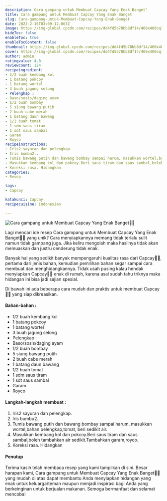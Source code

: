```yaml
---
description: Cara gampang untuk Membuat Capcay Yang Enak Banget"
title: Cara gampang untuk Membuat Capcay Yang Enak Banget
slug: Cara-gampang-untuk-Membuat-Capcay-Yang-Enak-Banget
date: 2022-2-16T03:09:12.063Z
image: https://img-global.cpcdn.com/recipes/dd4fd5b78bb8df14/400x400cq70/photo.jpg
hideToc: false
enableToc: true
enableTocContent: false
thumbnail: https://img-global.cpcdn.com/recipes/dd4fd5b78bb8df14/400x400cq70/photo.jpg
cover: https://img-global.cpcdn.com/recipes/dd4fd5b78bb8df14/400x400cq70/photo.jpg
author: admin
ratingvalue: 4.8
reviewcount: 124
recipeingredient:
- 1/2 buah kembang kol
- 1 batang pokcoy
- 1 batang wortel
- 3 buah jagung selong
- Pelengkap :
- Baso/sosis/daging ayam
- 1/2 buah bombay
- 5 siung bawang putih
- 2 buah cabe merah
- 1 batang daun bawang
- 1/2 buah tomat
- 1 sdm saus tiram
- 1 sdt saus sambal
- Garam
- Royco
recipeinstructions:
- Iris2 sayuran dan pelengkap.
- Iris bumbu2..
- Tumis bawang putih dan bawang bombay sampai harum, masukkan wortel,bahan pelengkap,tomat, beri sedikit air.
- Masukkan kembang kol dan pokcoy.Beri saus tiram dan saus sambal,boleh tambahkan air sedikit.Tambahkan garam,royco.
- Koreksi rasa. Hidangkan
categories:
- Resep

tags:
- Capcay

katakunci: Capcay
recipecuisine: Indonesian

---
```


![Cara gampang untuk Membuat Capcay Yang Enak Banget👩‍🍳](https://img-global.cpcdn.com/recipes/dd4fd5b78bb8df14/400x400cq70/photo.jpg)

Lagi mencari ide resep Cara gampang untuk Membuat Capcay Yang Enak Banget👩‍🍳 yang unik? Cara menyiapkannya memang tidak terlalu sulit namun tidak gampang juga. Jika keliru mengolah maka hasilnya tidak akan memuaskan dan justru cenderung tidak enak.

Banyak hal yang sedikit banyak mempengaruhi kualitas rasa dari Capcay👩‍🍳, pertama dari jenis bahan, kemudian pemilihan bahan segar sampai cara membuat dan menghidangkannya. Tidak usah pusing kalau hendak menyiapkan Capcay👩‍🍳 enak di rumah, karena asal sudah tahu triknya maka hidangan ini bisa jadi sajian spesial.

Di bawah ini ada beberapa cara mudah dan praktis untuk membuat Capcay👩‍🍳 yang siap dikreasikan.

<!--inarticleads1-->

#### Bahan-bahan :

- 1/2 buah kembang kol
- 1 batang pokcoy
- 1 batang wortel
- 3 buah jagung selong
- Pelengkap :
- Baso/sosis/daging ayam
- 1/2 buah bombay
- 5 siung bawang putih
- 2 buah cabe merah
- 1 batang daun bawang
- 1/2 buah tomat
- 1 sdm saus tiram
- 1 sdt saus sambal
- Garam
- Royco

<!--inarticleads2-->

#### Langkah-langkah membuat :

1. Iris2 sayuran dan pelengkap.
1. Iris bumbu2..
1. Tumis bawang putih dan bawang bombay sampai harum, masukkan wortel,bahan pelengkap,tomat, beri sedikit air.
1. Masukkan kembang kol dan pokcoy.Beri saus tiram dan saus sambal,boleh tambahkan air sedikit.Tambahkan garam,royco.
1. Koreksi rasa. Hidangkan

#### Penutup

Terima kasih telah membaca resep yang kami tampilkan di sini. Besar harapan kami, Cara gampang untuk Membuat Capcay Yang Enak Banget👩‍🍳 yang mudah di atas dapat membantu Anda menyiapkan hidangan yang enak untuk keluarga/teman maupun menjadi inspirasi bagi Anda yang berkeinginan untuk berjualan makanan. Semoga bermanfaat dan selamat mencoba!